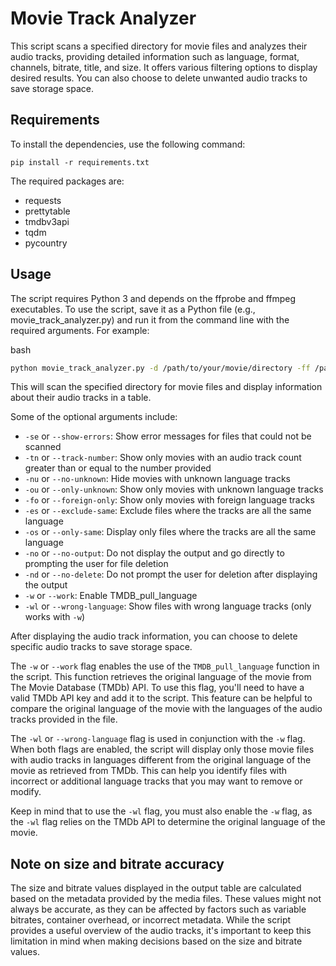 Movie Track Analyzer
====================
This script scans a specified directory for movie files and analyzes their audio tracks, providing detailed information such as language, format, channels, bitrate, title, and size. It offers various filtering options to display desired results. You can also choose to delete unwanted audio tracks to save storage space.

Requirements
------------

To install the dependencies, use the following command:

`pip install -r requirements.txt`

The required packages are:

*   requests
*   prettytable
*   tmdbv3api
*   tqdm
*   pycountry

Usage
-----
The script requires Python 3 and depends on the ffprobe and ffmpeg executables. To use the script, save it as a Python file (e.g., movie\_track\_analyzer.py) and run it from the command line with the required arguments. For example:

bash

```bash
python movie_track_analyzer.py -d /path/to/your/movie/directory -ff /path/to/ffmpeg-folder
```

This will scan the specified directory for movie files and display information about their audio tracks in a table.

Some of the optional arguments include:

*   `-se` or `--show-errors`: Show error messages for files that could not be scanned
*   `-tn` or `--track-number`: Show only movies with an audio track count greater than or equal to the number provided
*   `-nu` or `--no-unknown`: Hide movies with unknown language tracks
*   `-ou` or `--only-unknown`: Show only movies with unknown language tracks
*   `-fo` or `--foreign-only`: Show only movies with foreign language tracks
*   `-es` or `--exclude-same`: Exclude files where the tracks are all the same language
*   `-os` or `--only-same`: Display only files where the tracks are all the same language
*   `-no` or `--no-output`: Do not display the output and go directly to prompting the user for file deletion
*   `-nd` or `--no-delete`: Do not prompt the user for deletion after displaying the output
*   `-w` or `--work`: Enable TMDB\_pull\_language
*   `-wl` or `--wrong-language`: Show files with wrong language tracks (only works with `-w`)

After displaying the audio track information, you can choose to delete specific audio tracks to save storage space.

The `-w` or `--work` flag enables the use of the `TMDB_pull_language` function in the script. This function retrieves the original language of the movie from The Movie Database (TMDb) API. To use this flag, you'll need to have a valid TMDb API key and add it to the script. This feature can be helpful to compare the original language of the movie with the languages of the audio tracks provided in the file.

The `-wl` or `--wrong-language` flag is used in conjunction with the `-w` flag. When both flags are enabled, the script will display only those movie files with audio tracks in languages different from the original language of the movie as retrieved from TMDb. This can help you identify files with incorrect or additional language tracks that you may want to remove or modify.

Keep in mind that to use the `-wl` flag, you must also enable the `-w` flag, as the `-wl` flag relies on the TMDb API to determine the original language of the movie.

Note on size and bitrate accuracy
---------------------------------

The size and bitrate values displayed in the output table are calculated based on the metadata provided by the media files. These values might not always be accurate, as they can be affected by factors such as variable bitrates, container overhead, or incorrect metadata. While the script provides a useful overview of the audio tracks, it's important to keep this limitation in mind when making decisions based on the size and bitrate values.

